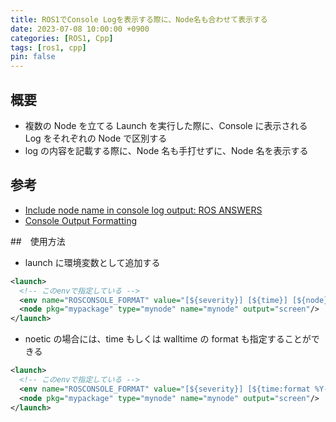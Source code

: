 ```yaml
---
title: ROS1でConsole Logを表示する際に、Node名も合わせて表示する
date: 2023-07-08 10:00:00 +0900
categories: [ROS1, Cpp]
tags: [ros1, cpp]
pin: false
---
```


## 概要

- 複数の Node を立てる Launch を実行した際に、Console に表示される Log をそれぞれの Node で区別する
- log の内容を記載する際に、Node 名も手打せずに、Node 名を表示する

## 参考

- [Include node name in console log output: ROS ANSWERS](https://answers.ros.org/question/243374/include-node-name-in-console-log-output/)
- [Console Output Formatting](http://wiki.ros.org/rosconsole#Console_Output_Formatting)

##　使用方法

- launch に環境変数として追加する

``` xml
<launch>
  <!-- このenvで指定している -->
  <env name="ROSCONSOLE_FORMAT" value="[${severity}] [${time}] [${node}]: ${message}"/>
  <node pkg="mypackage" type="mynode" name="mynode" output="screen"/>
</launch>

```

- noetic の場合には、time もしくは walltime の format も指定することができる

``` xml
<launch>
  <!-- このenvで指定している -->
  <env name="ROSCONSOLE_FORMAT" value="[${severity}] [${time:format %Y-%m-%d %H:%M:%S}] [${node}]: ${message}"/>
  <node pkg="mypackage" type="mynode" name="mynode" output="screen"/>
</launch>

```
